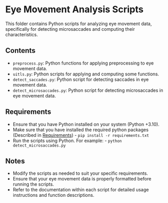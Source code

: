 # Eye Movement Analysis Scripts

This folder contains Python scripts for analyzing eye movement data, specifically for detecting microsaccades and computing their characteristics.

## Contents

- `preprocess.py`: Python functions for applying preprocessing to eye movement data.
- `uitls.py`: Python scripts for applying and computing some functions.
- `detect_saccades.py`: Python script for detecting saccades in eye movement data.
- `detect_microsaccades.py`: Python script for detecting microsaccades in eye movement data.

## Requirements

- Ensure that you have Python installed on your system (Python +3.10).
- Make sure that you have installed the required python packages (Described in [Requirements](./../requirements.txt))
        - `pip install -r requirements.txt`
- Run the scripts using Python. For example:
        - `python detect_microsaccades.py`

## Notes

- Modify the scripts as needed to suit your specific requirements.
- Ensure that your eye movement data is properly formatted before running the scripts.
- Refer to the documentation within each script for detailed usage instructions and function descriptions.
